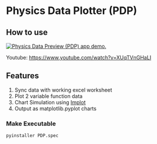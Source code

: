 # Physics Data Plotter (PDP)

## How to use

[<img src="./.github/videos/physics-data-preview-demo.gif" alt="Physics Data Preview (PDP) app demo." />](https://www.youtube.com/watch?v=XUqTVnGHaLI)

Youtube: https://www.youtube.com/watch?v=XUqTVnGHaLI

## Features

1. Sync data with working excel worksheet
2. Plot 2 variable function data
3. Chart Simulation using [Implot](https://github.com/epezent/implot)
4. Output as matplotlib.pyplot charts

### Make Executable

```bash
pyinstaller PDP.spec
```
